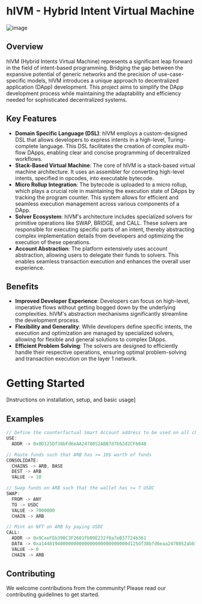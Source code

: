 # hIVM - Hybrid Intent Virtual Machine

![image](https://github.com/ankurdubey521/practical-intents/assets/16562513/551c50a9-6bc6-4829-ab22-d8d8a54fbf21)

## Overview
hIVM (Hybrid Intents Virtual Machine) represents a significant leap forward in the field of intent-based programming. Bridging the gap between the expansive potential of generic networks and the precision of use-case-specific models, hIVM introduces a unique approach to decentralized application (DApp) development. This project aims to simplify the DApp development process while maintaining the adaptability and efficiency needed for sophisticated decentralized systems.

## Key Features
- **Domain Specific Language (DSL)**: hIVM employs a custom-designed DSL that allows developers to express intents in a high-level, Turing-complete language. This DSL facilitates the creation of complex multi-flow DApps, enabling clear and concise programming of decentralized workflows.
- **Stack-Based Virtual Machine**: The core of hIVM is a stack-based virtual machine architecture. It uses an assembler for converting high-level intents, specified in opcodes, into executable bytecode.
- **Micro Rollup Integration**: The bytecode is uploaded to a micro rollup, which plays a crucial role in maintaining the execution state of DApps by tracking the program counter. This system allows for efficient and seamless execution management across various components of a DApp.
- **Solver Ecosystem**: hIVM's architecture includes specialized solvers for primitive operations like SWAP, BRIDGE, and CALL. These solvers are responsible for executing specific parts of an intent, thereby abstracting complex implementation details from developers and optimizing the execution of these operations.
- **Account Abstraction**: The platform extensively uses account abstraction, allowing users to delegate their funds to solvers. This enables seamless transaction execution and enhances the overall user experience.
  
## Benefits
- **Improved Developer Experience**: Developers can focus on high-level, imperative flows without getting bogged down by the underlying complexities. hIVM's abstraction mechanisms significantly streamline the development process.
- **Flexibility and Generality**: While developers define specific intents, the execution and optimization are managed by specialized solvers, allowing for flexible and general solutions to complex DApps.
- **Efficient Problem Solving**: The solvers are designed to efficiently handle their respective operations, ensuring optimal problem-solving and transaction execution on the layer 1 network.

# Getting Started
[Instructions on installation, setup, and basic usage]

## Examples
```js
// Define the counterfactual Smart Account address to be used on all chains.
USE:
  ADDR -> 0x0D125Df38bFd6eAA2478052ABB7d7E62d2CF604B

// Route funds such that ARB has >= 10$ worth of funds
CONSOLIDATE:
  CHAINS -> ARB, BASE
  DEST -> ARB
  VALUE -> 10

// Swap funds on ARB such that the wallet has >= 7 USDC
SWAP:
  FROM -> ANY
  TO -> USDC
  VALUE -> 7000000
  CHAIN -> ARB

// Mint an NFT on ARB by paying USDC
CALL:
  ADDR -> 0x9CaeFEb398C3F2601Fb09E232f0a7eB37724b361
  DATA -> 0xa14481940000000000000000000000000d125df38bfd6eaa2478052abb7d7e62d2cf604b00000000000000000000000000000000000000000000000000000000004c4b40
  VALUE -> 0
  CHAIN -> ARB

```

## Contributing
We welcome contributions from the community! Please read our contributing guidelines to get started.
